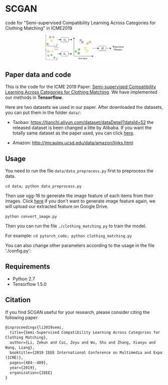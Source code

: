 # SCGAN
code for "Semi-supervised Compatibility Learning Across Categories for Clothing Matching" in ICME2019
<div align=center>
  <img src="https://github.com/CRIPAC-DIG/SCGAN/blob/ed1110385c39fbbb8cce763b3a6ebc510a871c3a/figures/UCLANs2.png" width = 50% height = 50% />
</div>

## Paper data and code

This is the code for the ICME 2019 Paper: [Semi-supervised Compatibility Learning Across Categories for Clothing Matching](https://arxiv.org/pdf/1907.13304.pdf). We have implemented our methods in **Tensorflow**.

Here are two datasets we used in our paper. After downloaded the datasets, you can put them in the folder `data/`:

- Taobao: <https://tianchi.aliyun.com/dataset/dataDetail?dataId=52> the released dataset is been changed a litte by Alibaba. If you want the totally same dataset as the paper used, you can click [here](http://).

- Amazon: <http://jmcauley.ucsd.edu/data/amazon/links.html>

## Usage

You need to run the file  `data/data_preprocess.py` first to preprocess the data.

`cd data; python data_preprocess.py`

Then use vgg-16 to generate the image feature of each items from their images. Click [here]() if you don't want to generate image feature again, we will upload our extracted feature on Google Drive. 

`python convert_image.py`




Then you can run the file `./clothing_matching.py` to train the model.

For example: `cd pytorch_code; python clothing_matching.py`

You can also change other parameters according to the usage in the file './config.py':



## Requirements

- Python 2.7
- Tensorflow 1.5.0

## Citation
If you find SCGAN useful for your research, please consider citing the following paper:
```
@inproceedings{li2019semi,
  title={Semi-Supervised Compatibility Learning Across Categories for Clothing Matching},
  author={Li, Zekun and Cui, Zeyu and Wu, Shu and Zhang, Xiaoyu and Wang, Liang},
  booktitle={2019 IEEE International Conference on Multimedia and Expo (ICME)},
  pages={484--489},
  year={2019},
  organization={IEEE}
}
```

